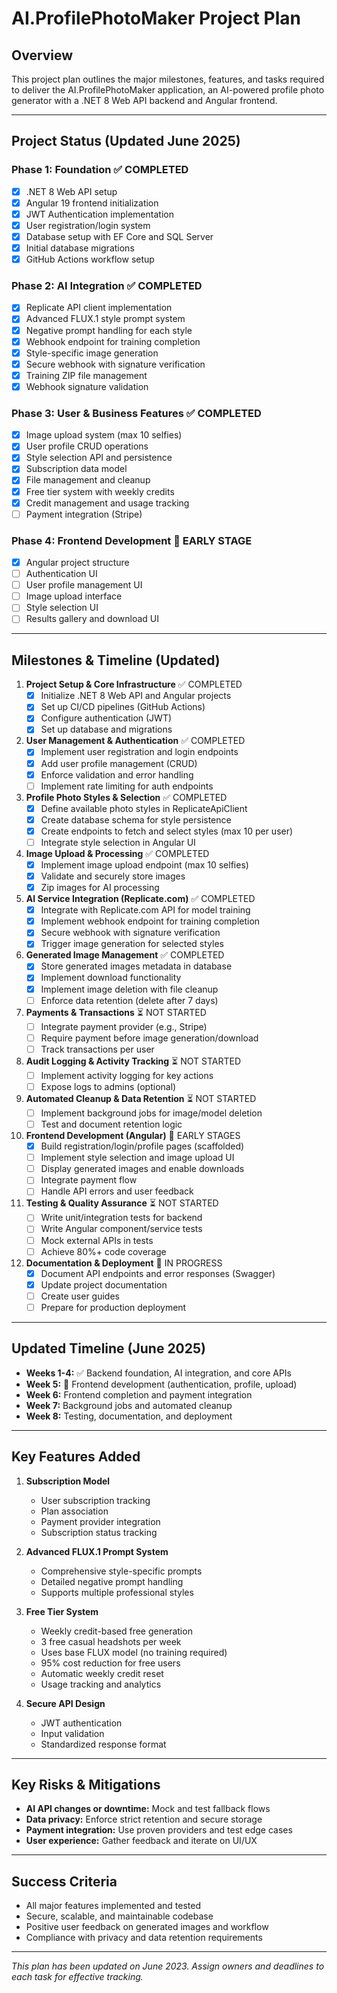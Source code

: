 # AI.ProfilePhotoMaker Project Plan

## Overview
This project plan outlines the major milestones, features, and tasks required to deliver the AI.ProfilePhotoMaker application, an AI-powered profile photo generator with a .NET 8 Web API backend and Angular frontend.

---

## Project Status (Updated June 2025)

### Phase 1: Foundation ✅ COMPLETED
- [x] .NET 8 Web API setup
- [x] Angular 19 frontend initialization
- [x] JWT Authentication implementation
- [x] User registration/login system
- [x] Database setup with EF Core and SQL Server
- [x] Initial database migrations
- [x] GitHub Actions workflow setup

### Phase 2: AI Integration ✅ COMPLETED
- [x] Replicate API client implementation
- [x] Advanced FLUX.1 style prompt system
- [x] Negative prompt handling for each style
- [x] Webhook endpoint for training completion
- [x] Style-specific image generation
- [x] Secure webhook with signature verification
- [x] Training ZIP file management
- [x] Webhook signature validation

### Phase 3: User & Business Features ✅ COMPLETED
- [x] Image upload system (max 10 selfies)
- [x] User profile CRUD operations
- [x] Style selection API and persistence
- [x] Subscription data model
- [x] File management and cleanup
- [x] Free tier system with weekly credits
- [x] Credit management and usage tracking
- [ ] Payment integration (Stripe)

### Phase 4: Frontend Development 🔄 EARLY STAGE
- [x] Angular project structure
- [ ] Authentication UI
- [ ] User profile management UI
- [ ] Image upload interface
- [ ] Style selection UI
- [ ] Results gallery and download UI

---

## Milestones & Timeline (Updated)

1. **Project Setup & Core Infrastructure** ✅ COMPLETED
   - [x] Initialize .NET 8 Web API and Angular projects
   - [x] Set up CI/CD pipelines (GitHub Actions)
   - [x] Configure authentication (JWT)
   - [x] Set up database and migrations

2. **User Management & Authentication** ✅ COMPLETED
   - [x] Implement user registration and login endpoints
   - [x] Add user profile management (CRUD)
   - [x] Enforce validation and error handling
   - [ ] Implement rate limiting for auth endpoints

3. **Profile Photo Styles & Selection** ✅ COMPLETED
   - [x] Define available photo styles in ReplicateApiClient
   - [x] Create database schema for style persistence
   - [x] Create endpoints to fetch and select styles (max 10 per user)
   - [ ] Integrate style selection in Angular UI

4. **Image Upload & Processing** ✅ COMPLETED
   - [x] Implement image upload endpoint (max 10 selfies)
   - [x] Validate and securely store images
   - [x] Zip images for AI processing

5. **AI Service Integration (Replicate.com)** ✅ COMPLETED
   - [x] Integrate with Replicate.com API for model training
   - [x] Implement webhook endpoint for training completion
   - [x] Secure webhook with signature verification
   - [x] Trigger image generation for selected styles

6. **Generated Image Management** ✅ COMPLETED
   - [x] Store generated images metadata in database
   - [x] Implement download functionality
   - [x] Implement image deletion with file cleanup
   - [ ] Enforce data retention (delete after 7 days)

7. **Payments & Transactions** ⏳ NOT STARTED
   - [ ] Integrate payment provider (e.g., Stripe)
   - [ ] Require payment before image generation/download
   - [ ] Track transactions per user

8. **Audit Logging & Activity Tracking** ⏳ NOT STARTED
   - [ ] Implement activity logging for key actions
   - [ ] Expose logs to admins (optional)

9. **Automated Cleanup & Data Retention** ⏳ NOT STARTED
   - [ ] Implement background jobs for image/model deletion
   - [ ] Test and document retention logic

10. **Frontend Development (Angular)** 🔄 EARLY STAGES
    - [x] Build registration/login/profile pages (scaffolded)
    - [ ] Implement style selection and image upload UI
    - [ ] Display generated images and enable downloads
    - [ ] Integrate payment flow
    - [ ] Handle API errors and user feedback

11. **Testing & Quality Assurance** ⏳ NOT STARTED
    - [ ] Write unit/integration tests for backend
    - [ ] Write Angular component/service tests
    - [ ] Mock external APIs in tests
    - [ ] Achieve 80%+ code coverage

12. **Documentation & Deployment** 🔄 IN PROGRESS
    - [x] Document API endpoints and error responses (Swagger)
    - [x] Update project documentation
    - [ ] Create user guides
    - [ ] Prepare for production deployment

---

## Updated Timeline (June 2025)

- **Weeks 1-4:** ✅ Backend foundation, AI integration, and core APIs
- **Week 5:** 🔄 Frontend development (authentication, profile, upload)
- **Week 6:** Frontend completion and payment integration
- **Week 7:** Background jobs and automated cleanup
- **Week 8:** Testing, documentation, and deployment

---

## Key Features Added

1. **Subscription Model**
   - User subscription tracking
   - Plan association
   - Payment provider integration
   - Subscription status tracking

2. **Advanced FLUX.1 Prompt System**
   - Comprehensive style-specific prompts
   - Detailed negative prompt handling
   - Supports multiple professional styles

3. **Free Tier System**
   - Weekly credit-based free generation
   - 3 free casual headshots per week
   - Uses base FLUX model (no training required)
   - 95% cost reduction for free users
   - Automatic weekly credit reset
   - Usage tracking and analytics

4. **Secure API Design**
   - JWT authentication
   - Input validation
   - Standardized response format

---

## Key Risks & Mitigations
- **AI API changes or downtime:** Mock and test fallback flows
- **Data privacy:** Enforce strict retention and secure storage
- **Payment integration:** Use proven providers and test edge cases
- **User experience:** Gather feedback and iterate on UI/UX

---

## Success Criteria
- All major features implemented and tested
- Secure, scalable, and maintainable codebase
- Positive user feedback on generated images and workflow
- Compliance with privacy and data retention requirements

---

*This plan has been updated on June 2023. Assign owners and deadlines to each task for effective tracking.*